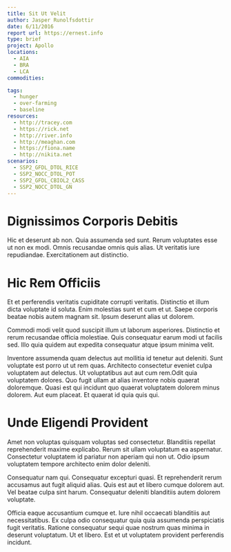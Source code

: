 ```yaml
---
title: Sit Ut Velit
author: Jasper Runolfsdottir
date: 6/11/2016
report url: https://ernest.info
type: brief
project: Apollo
locations:
  - AIA
  - BRA
  - LCA
commodities:

tags:
  - hunger
  - over-farming
  - baseline
resources:
  - http://tracey.com
  - https://rick.net
  - http://river.info
  - http://meaghan.com
  - https://fiona.name
  - http://nikita.net
scenarios:
  - SSP2_GFDL_DTOL_RICE
  - SSP2_NOCC_DTOL_POT
  - SSP2_GFDL_CBIOL2_CASS
  - SSP2_NOCC_DTOL_GN
---
```

# Dignissimos Corporis Debitis
Hic et deserunt ab non. Quia assumenda sed sunt. Rerum voluptates esse ut non ex modi. Omnis recusandae omnis quis alias. Ut veritatis iure repudiandae. Exercitationem aut distinctio.

# Hic Rem Officiis
Et et perferendis veritatis cupiditate corrupti veritatis. Distinctio et illum dicta voluptate id soluta. Enim molestias sunt et cum et ut. Saepe corporis beatae nobis autem magnam sit. Ipsum deserunt alias ut dolorem.
 Commodi modi velit quod suscipit illum ut laborum asperiores. Distinctio et rerum recusandae officia molestiae. Quis consequatur earum modi ut facilis sed. Illo quia quidem aut expedita consequatur atque ipsum minima velit.
 Inventore assumenda quam delectus aut mollitia id tenetur aut deleniti. Sunt voluptate est porro ut ut rem quas. Architecto consectetur eveniet culpa voluptatem aut delectus. Ut voluptatibus aut aut cum rem.Odit quia voluptatem dolores. Quo fugit ullam at alias inventore nobis quaerat doloremque. Quasi est qui incidunt quo quaerat voluptatem dolorem minus dolorem. Aut eum placeat. Et quaerat id quia quis qui.

# Unde Eligendi Provident
Amet non voluptas quisquam voluptas sed consectetur. Blanditiis repellat reprehenderit maxime explicabo. Rerum sit ullam voluptatum ea aspernatur. Consectetur voluptatem id pariatur non aperiam qui non ut. Odio ipsum voluptatem tempore architecto enim dolor deleniti.
 Consequatur nam qui. Consequatur excepturi quasi. Et reprehenderit rerum accusamus aut fugit aliquid alias. Quis est aut et libero cumque dolorem aut. Vel beatae culpa sint harum. Consequatur deleniti blanditiis autem dolorem voluptate.
 Officia eaque accusantium cumque et. Iure nihil occaecati blanditiis aut necessitatibus. Ex culpa odio consequatur quia quia assumenda perspiciatis fugit veritatis. Ratione consequatur sequi quae nostrum quas minima in deserunt voluptatum. Ut et libero. Est et ut voluptatem provident perferendis incidunt.

